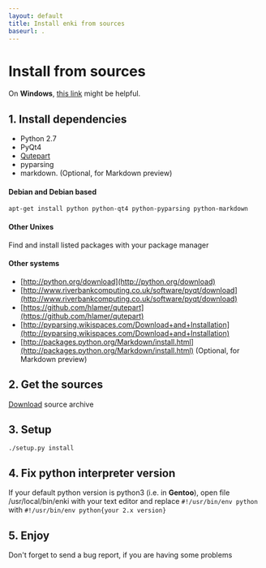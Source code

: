 ```yaml
---
layout: default
title: Install enki from sources
baseurl: .
---
```


# Install from sources

On **Windows**, [this link](https://github.com/hlamer/enki/issues/19) might be helpful.

## 1. Install dependencies
* Python 2.7
* PyQt4
* [Qutepart](https://github.com/hlamer/qutepart)
* pyparsing
* markdown. (Optional, for Markdown preview)

#### Debian and Debian based

   `apt-get install python python-qt4 python-pyparsing python-markdown`
#### Other Unixes
   Find and install listed packages with your package manager
#### Other systems

* [http://python.org/download](http://python.org/download)
* [http://www.riverbankcomputing.co.uk/software/pyqt/download](http://www.riverbankcomputing.co.uk/software/pyqt/download)
* [https://github.com/hlamer/qutepart](https://github.com/hlamer/qutepart)
* [http://pyparsing.wikispaces.com/Download+and+Installation](http://pyparsing.wikispaces.com/Download+and+Installation)
* [http://packages.python.org/Markdown/install.html](http://packages.python.org/Markdown/install.html) (Optional, for Markdown preview)

## 2. Get the sources

[Download](https://github.com/hlamer/enki/tags) source archive

## 3. Setup
    
`./setup.py install`

## 4. Fix python interpreter version
If your default python version is python3 (i.e. in **Gentoo**), open file /usr/local/bin/enki with your text editor and replace
`#!/usr/bin/env python`
with
`#!/usr/bin/env python{your 2.x version}`

## 5. Enjoy
Don't forget to send a bug report, if you are having some problems
